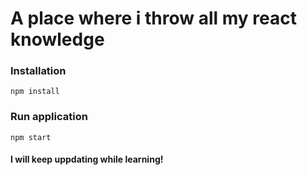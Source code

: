 # A place where i throw all my react knowledge

### Installation
`npm install`

### Run application
`npm start`

#### I will keep uppdating while learning!
